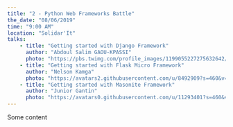 ```yaml
---
title: "2 - Python Web Frameworks Battle"
the_date: "08/06/2019"
time: "9:00 AM"
location: "Solidar'It"
talks:
    - title: "Getting started with Django Framework"
      author: "Abdoul Salim GAOU-KPASSI"
      photo: "https://pbs.twimg.com/profile_images/1199055227275632642/4cW6S-U7_400x400.jpg"
    - title: "Getting started with Flask Micro Framework"
      author: "Nelson Kamga"
      photo: "https://avatars2.githubusercontent.com/u/8492909?s=460&v=4"
    - title: "Getting started with Masonite Framework"
      author: "Junior Gantin"
      photo: "https://avatars0.githubusercontent.com/u/11293401?s=460&v=4"
---
```


Some content